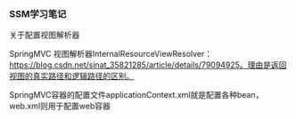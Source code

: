 ### SSM学习笔记

关于配置视图解析器

SpringMVC 视图解析器InternalResourceViewResolver：https://blog.csdn.net/sinat_35821285/article/details/79094925。理由是返回视图的真实路径和逻辑路径的区别。

SpringMVC容器的配置文件applicationContext.xml就是配置各种bean，web.xml则用于配置web容器

